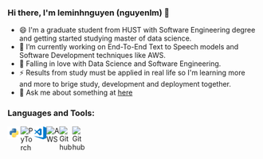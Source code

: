 ### Hi there, I'm leminhnguyen (nguyenlm) 👋

- 😄 I'm a graduate student from HUST with Software Engineering degree and getting started studying master of data science.
- 🔭 I’m currently working on End-To-End Text to Speech models and Software Development techniques like AWS.
- 🌱 Falling in love with Data Science and Software Engineering.
- ⚡ Results from study must be applied in real life so I'm learning more and more to brige study, development and deployment together.
- 💬 Ask me about something at [here](https://github.com/leminhnguyen/leminhnguyen/issues)

### Languages and Tools:
<img align="left" alt="Python" width="26px" src="https://raw.githubusercontent.com/github/explore/80688e429a7d4ef2fca1e82350fe8e3517d3494d/topics/python/python.png" />
<img align="left" alt="PyTorch" width="26px" src="https://www.vectorlogo.zone/logos/pytorch/pytorch-icon.svg" />
<img align="left" alt="Visual Studio Code" width="26px" src="https://raw.githubusercontent.com/github/explore/80688e429a7d4ef2fca1e82350fe8e3517d3494d/topics/visual-studio-code/visual-studio-code.png" />
<img align="left" alt="AWS" width="26px" src="https://www.vectorlogo.zone/logos/amazon_aws/amazon_aws-icon.svg" />
<img align="left" alt="Github" width="26px" src="https://www.vectorlogo.zone/logos/github/github-tile.svg" />
<img align="left" alt="Github" width="26px" src="https://www.vectorlogo.zone/logos/ubuntu/ubuntu-tile.svg" />